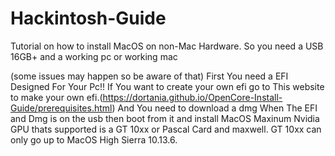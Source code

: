 # Hackintosh-Guide
Tutorial on how to install MacOS on non-Mac Hardware.
So you need a USB 16GB+ and a working pc or working mac

(some issues may happen so be aware of that)
First You need a EFI Designed For Your Pc!!
If You want to create your own efi go to This website to make your own efi.(https://dortania.github.io/OpenCore-Install-Guide/prerequisites.html)
And You need to download a dmg 
When The EFI and Dmg is on the usb then boot from it and install MacOS
Maxinum Nvidia GPU thats supported is a GT 10xx or Pascal Card and maxwell.
GT 10xx can only go up to MacOS High Sierra 10.13.6.
